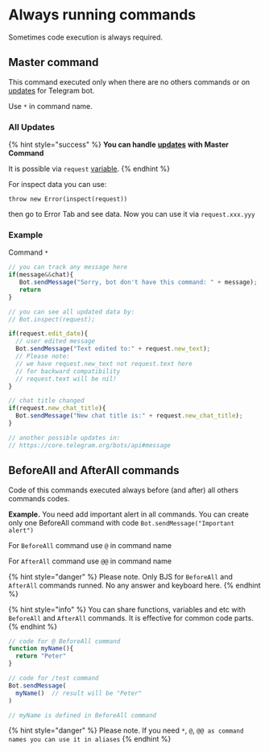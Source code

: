 # Always running commands

Sometimes code execution is always required.

## Master command

This command executed only when there are no others commands or on [updates](https://core.telegram.org/bots/api#update) for Telegram bot.

Use `*` in command name.&#x20;



### All Updates

{% hint style="success" %}
**You can handle** [**updates**](https://core.telegram.org/bots/api#update) **with Master Command**

It is possible via `request` [variable](variables.md).
{% endhint %}

For inspect data you can use:

`throw new Error(inspect(request))`

then go to Error Tab and see data. Now you can use it via `request.xxx.yyy`



### **Example**

Command `*`

```javascript
// you can track any message here
if(message&&chat){
   Bot.sendMessage("Sorry, bot don't have this command: " + message);
   return
}

// you can see all updated data by:
// Bot.inspect(request);

if(request.edit_date){
  // user edited message
  Bot.sendMessage("Text edited to:" + request.new_text);
  // Please note:
  // we have request.new_text not request.text here
  // for backward compatibility
  // request.text will be nil!
}

// chat title changed
if(request.new_chat_title){
  Bot.sendMessage("New chat title is:" + request.new_chat_title);
}

// another possible updates in:
// https://core.telegram.org/bots/api#message
```

## BeforeAll and AfterAll commands

Code of this commands executed always before (and after) all others commands codes.&#x20;

**Example.** You need add important alert in all commands. You can create only one BeforeAll command with code `Bot.sendMessage("Important alert")`

For `BeforeAll` command use `@` in command name

For `AfterAll` command use `@@` in command name

{% hint style="danger" %}
Please note. Only BJS for `BeforeAll` and `AfterAll` commands runned. No any answer and keyboard here.
{% endhint %}

{% hint style="info" %}
You can share functions, variables and etc with `BeforeAll` and `AfterAll` commands. It is effective for common code parts.
{% endhint %}

```javascript
// code for @ BeforeAll command
function myName(){
  return "Peter"
}
```

```javascript
// code for /test command
Bot.sendMessage(
  myName()  // result will be "Peter"
)

// myName is defined in BeforeAll command
```

{% hint style="danger" %}
Please note. If you need `*`, `@`, `@@ as command names you can use it in aliases`
{% endhint %}

##
